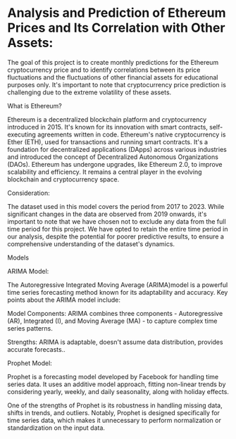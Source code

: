 # Analysis and Prediction of Ethereum Prices and Its Correlation with Other Assets:

The goal of this project is to create monthly predictions for the Ethereum cryptocurrency price and to identify correlations between its price fluctuations and the fluctuations of other financial assets for educational purposes only. It's important to note that cryptocurrency price prediction is challenging due to the extreme volatility of these assets.

What is Ethereum?

Ethereum is a decentralized blockchain platform and cryptocurrency introduced in 2015. It's known for its innovation with smart contracts, self-executing agreements written in code. Ethereum's native cryptocurrency is Ether (ETH), used for transactions and running smart contracts. It's a foundation for decentralized applications (DApps) across various industries and introduced the concept of Decentralized Autonomous Organizations (DAOs). Ethereum has undergone upgrades, like Ethereum 2.0, to improve scalability and efficiency. It remains a central player in the evolving blockchain and cryptocurrency space.

Consideration:

The dataset used in this model covers the period from 2017 to 2023. While significant changes in the data are observed from 2019 onwards, it's important to note that we have chosen not to exclude any data from the full time period for this project. We have opted to retain the entire time period in our analysis, despite the potential for poorer predictive results, to ensure a comprehensive understanding of the dataset's dynamics.

Models

ARIMA Model:

The Autoregressive Integrated Moving Average (ARIMA)model is a powerful time series forecasting method known for its adaptability and accuracy. Key points about the ARIMA model include:

Model Components: ARIMA combines three components - Autoregressive (AR), Integrated (I), and Moving Average (MA) - to capture complex time series patterns.

Strengths: ARIMA is adaptable, doesn't assume data distribution, provides accurate forecasts..

Prophet Model:

Prophet is a forecasting model developed by Facebook for handling time series data. It uses an additive model approach, fitting non-linear trends by considering yearly, weekly, and daily seasonality, along with holiday effects.

One of the strengths of Prophet is its robustness in handling missing data, shifts in trends, and outliers. Notably, Prophet is designed specifically for time series data, which makes it unnecessary to perform normalization or standardization on the input data.
